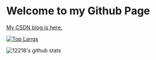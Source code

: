 # Welcome to my Github Page

<a href="https://blog.csdn.net/weixin_44338780">My CSDN blog is here.</a>

[![Top Langs](https://github-readme-stats.vercel.app/api/top-langs/?username=12218)](https://github.com/anuraghazra/github-readme-stats)

![12218's github stats](https://github-readme-stats.vercel.app/api?username=12218&show_icons=true&theme=dark)
